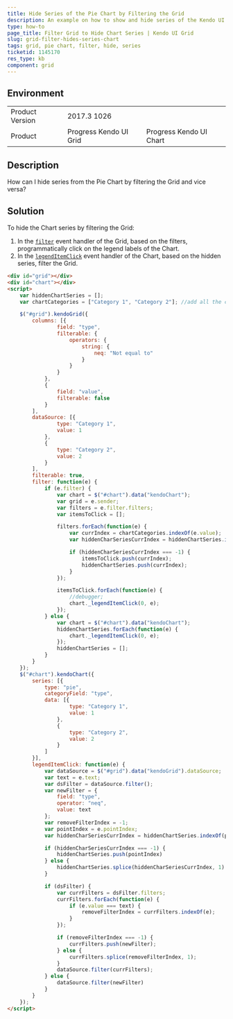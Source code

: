 ```yaml
---
title: Hide Series of the Pie Chart by Filtering the Grid
description: An example on how to show and hide series of the Kendo UI Pie Chart by filtering the Kendo UI Grid.
type: how-to
page_title: Filter Grid to Hide Chart Series | Kendo UI Grid
slug: grid-filter-hides-series-chart
tags: grid, pie chart, filter, hide, series
ticketid: 1145170
res_type: kb
component: grid
---
```


## Environment

<table>
	<tr>
		<td>Product Version</td>
		<td>2017.3 1026</td>
	</tr>
	<tr>
		<td>Product</td>
		<td>Progress Kendo UI Grid</td>
		<td>Progress Kendo UI Chart</td>
	</tr>
</table>


## Description

How can I hide series from the Pie Chart by filtering the Grid and vice versa?

## Solution

To hide the Chart series by filtering the Grid:

1. In the [`filter`](https://docs.telerik.com/kendo-ui/api/javascript/ui/grid/events/filter) event handler of the Grid, based on the filters, programmatically click on the legend labels of the Chart.
1. In the [`legendItemClick`](https://docs.telerik.com/kendo-ui/api/javascript/dataviz/ui/chart#events-legendItemClick) event handler of the Chart, based on the hidden series, filter the Grid.

```html
<div id="grid"></div>
<div id="chart"></div>
<script>
    var hiddenChartSeries = [];
    var chartCategories = ["Category 1", "Category 2"]; //add all the categories here

    $("#grid").kendoGrid({
        columns: [{
                field: "type",
                filterable: {
                    operators: {
                        string: {
                            neq: "Not equal to"
                        }
                    }
                }
            },
            {
                field: "value",
                filterable: false
            }
        ],
        dataSource: [{
                type: "Category 1",
                value: 1
            },
            {
                type: "Category 2",
                value: 2
            }
        ],
        filterable: true,
        filter: function(e) {
            if (e.filter) {
                var chart = $("#chart").data("kendoChart");
                var grid = e.sender;
                var filters = e.filter.filters;
                var itemsToClick = [];

                filters.forEach(function(e) {
                    var currIndex = chartCategories.indexOf(e.value);
                    var hiddenCharSeriesCurrIndex = hiddenChartSeries.indexOf(currIndex);

                    if (hiddenCharSeriesCurrIndex === -1) {
                        itemsToClick.push(currIndex);
                        hiddenChartSeries.push(currIndex);
                    }
                });

                itemsToClick.forEach(function(e) {
                    //debugger;
                    chart._legendItemClick(0, e);
                });
            } else {
                var chart = $("#chart").data("kendoChart");
                hiddenChartSeries.forEach(function(e) {
                    chart._legendItemClick(0, e);
                });
                hiddenChartSeries = [];
            }
        }
    });
    $("#chart").kendoChart({
        series: [{
            type: "pie",
            categoryField: "type",
            data: [{
                    type: "Category 1",
                    value: 1
                },
                {
                    type: "Category 2",
                    value: 2
                }
            ]
        }],
        legendItemClick: function(e) {
            var dataSource = $("#grid").data("kendoGrid").dataSource;
            var text = e.text;
            var dsFilter = dataSource.filter();
            var newFilter = {
                field: "type",
                operator: "neq",
                value: text
            };
            var removeFilterIndex = -1;
            var pointIndex = e.pointIndex;
            var hiddenCharSeriesCurrIndex = hiddenChartSeries.indexOf(pointIndex);

            if (hiddenCharSeriesCurrIndex === -1) {
                hiddenChartSeries.push(pointIndex)
            } else {
                hiddenChartSeries.splice(hiddenCharSeriesCurrIndex, 1)
            }

            if (dsFilter) {
                var currFilters = dsFilter.filters;
                currFilters.forEach(function(e) {
                    if (e.value === text) {
                        removeFilterIndex = currFilters.indexOf(e);
                    }
                });

                if (removeFilterIndex === -1) {
                    currFilters.push(newFilter);
                } else {
                    currFilters.splice(removeFilterIndex, 1);
                }
                dataSource.filter(currFilters);
            } else {
                dataSource.filter(newFilter)
            }
        }
    });
</script>
```
